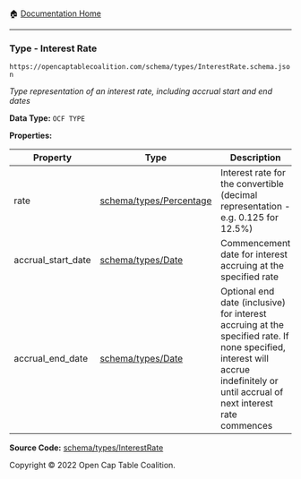 :house: [Documentation Home](/README.md)

---

### Type - Interest Rate

`https://opencaptablecoalition.com/schema/types/InterestRate.schema.json`

_Type representation of an interest rate, including accrual start and end dates_

**Data Type:** `OCF TYPE`

**Properties:**

| Property           | Type                                                        | Description                                                                                                                                                                      | Required   |
| ------------------ | ----------------------------------------------------------- | -------------------------------------------------------------------------------------------------------------------------------------------------------------------------------- | ---------- |
| rate               | [schema/types/Percentage](/docs/schema/types/Percentage.md) | Interest rate for the convertible (decimal representation - e.g. 0.125 for 12.5%)                                                                                                | `REQUIRED` |
| accrual_start_date | [schema/types/Date](/docs/schema/types/Date.md)             | Commencement date for interest accruing at the specified rate                                                                                                                    | `REQUIRED` |
| accrual_end_date   | [schema/types/Date](/docs/schema/types/Date.md)             | Optional end date (inclusive) for interest accruing at the specified rate. If none specified, interest will accrue indefinitely or until accrual of next interest rate commences | -          |

**Source Code:** [schema/types/InterestRate](/schema/types/InterestRate.schema.json)

Copyright © 2022 Open Cap Table Coalition.
